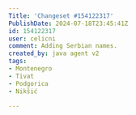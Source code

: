 ```yaml
---
Title: 'Changeset #154122317'
PublishDate: 2024-07-18T23:45:41Z
id: 154122317
user: celicni
comment: Adding Serbian names.
created_by: java agent v2
tags:
- Montenegro
- Tivat
- Podgorica
- Nikšić

---
```


